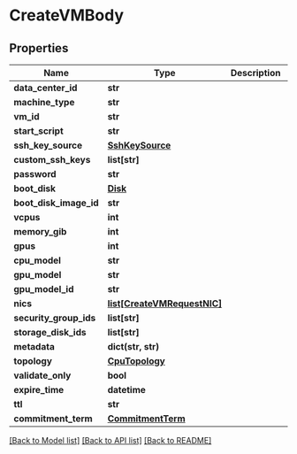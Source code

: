 # CreateVMBody

## Properties
Name | Type | Description | Notes
------------ | ------------- | ------------- | -------------
**data_center_id** | **str** |  | 
**machine_type** | **str** |  | 
**vm_id** | **str** |  | 
**start_script** | **str** |  | [optional] 
**ssh_key_source** | [**SshKeySource**](SshKeySource.md) |  | [optional] 
**custom_ssh_keys** | **list[str]** |  | [optional] 
**password** | **str** |  | [optional] 
**boot_disk** | [**Disk**](Disk.md) |  | [optional] 
**boot_disk_image_id** | **str** |  | 
**vcpus** | **int** |  | 
**memory_gib** | **int** |  | 
**gpus** | **int** |  | 
**cpu_model** | **str** |  | [optional] 
**gpu_model** | **str** |  | [optional] 
**gpu_model_id** | **str** |  | [optional] 
**nics** | [**list[CreateVMRequestNIC]**](CreateVMRequestNIC.md) |  | [optional] 
**security_group_ids** | **list[str]** |  | [optional] 
**storage_disk_ids** | **list[str]** |  | [optional] 
**metadata** | **dict(str, str)** |  | [optional] 
**topology** | [**CpuTopology**](CpuTopology.md) |  | [optional] 
**validate_only** | **bool** |  | [optional] 
**expire_time** | **datetime** |  | [optional] 
**ttl** | **str** |  | [optional] 
**commitment_term** | [**CommitmentTerm**](CommitmentTerm.md) |  | [optional] 

[[Back to Model list]](../README.md#documentation-for-models) [[Back to API list]](../README.md#documentation-for-api-endpoints) [[Back to README]](../README.md)


